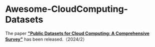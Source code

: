 # Awesome-CloudComputing-Datasets
The paper **["Public Datasets for Cloud Computing: A Comprehensive Survey"](https://arxiv.org/abs/2402.18041)** has been released.（2024/2）
